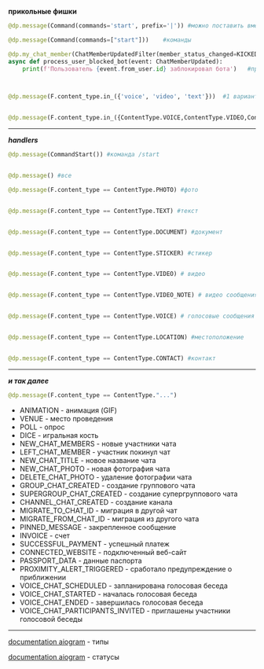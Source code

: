 **прикольные фишки**
```python
@dp.message(Command(commands='start', prefix='|')) #можно поставить вместо / , все что угодно 

@dp.message(Command(commands=["start"]))    #команды

@dp.my_chat_member(ChatMemberUpdatedFilter(member_status_changed=KICKED))
async def process_user_blocked_bot(event: ChatMemberUpdated):
    print(f'Пользователь {event.from_user.id} заблокировал бота')   #проверка на заблокировали ли бота 



@dp.message(F.content_type.in_({'voice', 'video', 'text'}))  #1 вариант несколько


@dp.message(F.content_type.in_({ContentType.VOICE,ContentType.VIDEO,ContentType.TEXT})) #2 вариант несколько 
```
___
***handlers***
```python
@dp.message(CommandStart()) #команда /start


@dp.message() #все

@dp.message(F.content_type == ContentType.PHOTO) #фото


@dp.message(F.content_type == ContentType.TEXT) #текст 


@dp.message(F.content_type == ContentType.DOCUMENT) #документ


@dp.message(F.content_type == ContentType.STICKER) #стикер 


@dp.message(F.content_type == ContentType.VIDEO) # видео 


@dp.message(F.content_type == ContentType.VIDEO_NOTE) # видео сообщения(кружочки)


@dp.message(F.content_type == ContentType.VOICE) # голосовые сообщения 


@dp.message(F.content_type == ContentType.LOCATION) #местоположение 


@dp.message(F.content_type == ContentType.CONTACT) #контакт 
```
___
***и так далее***
```python
@dp.message(F.content_type == ContentType."...") 
```

- ANIMATION - анимация (GIF)
- VENUE - место проведения
- POLL - опрос
- DICE - игральная кость
- NEW_CHAT_MEMBERS - новые участники чата
- LEFT_CHAT_MEMBER - участник покинул чат
- NEW_CHAT_TITLE - новое название чата
- NEW_CHAT_PHOTO - новая фотография чата
- DELETE_CHAT_PHOTO - удаление фотографии чата
- GROUP_CHAT_CREATED - создание группового чата
- SUPERGROUP_CHAT_CREATED - создание супергруппового чата
- CHANNEL_CHAT_CREATED - создание канала
- MIGRATE_TO_CHAT_ID - миграция в другой чат
- MIGRATE_FROM_CHAT_ID - миграция из другого чата
- PINNED_MESSAGE - закрепленное сообщение
- INVOICE - счет
- SUCCESSFUL_PAYMENT - успешный платеж
- CONNECTED_WEBSITE - подключенный веб-сайт
- PASSPORT_DATA - данные паспорта
- PROXIMITY_ALERT_TRIGGERED - сработало предупреждение о приближении
- VOICE_CHAT_SCHEDULED - запланирована голосовая беседа
- VOICE_CHAT_STARTED - началась голосовая беседа
- VOICE_CHAT_ENDED - завершилась голосовая беседа
- VOICE_CHAT_PARTICIPANTS_INVITED - приглашены участники голосовой беседы
___

[documentation aiogram](https://docs.aiogram.dev/en/dev-3.x/api/enums/content_type.html#module-aiogram.enums.content_type) - типы 

[documentation aiogram](https://docs.aiogram.dev/en/dev-3.x/dispatcher/filters/chat_member_updated.html) - статусы 
